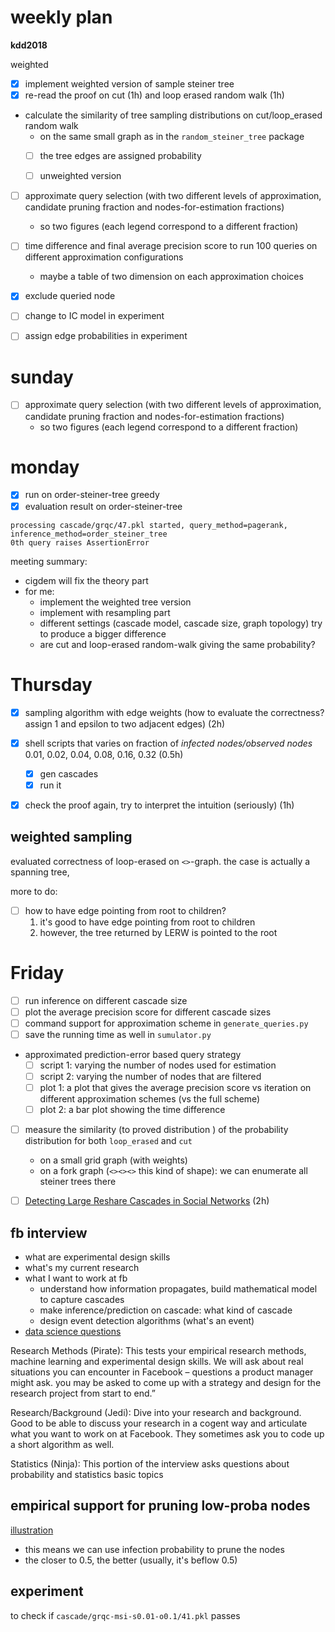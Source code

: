 # weekly plan


**kdd2018**

weighted 

- [X] implement weighted version of sample steiner tree
- [X] re-read the proof on cut (1h) and loop erased random walk (1h)
- calculate the similarity of tree sampling distributions on cut/loop_erased random walk
  - on the same small graph as in the `random_steiner_tree` package
  - [ ] the tree edges are assigned probability
  - [ ] unweighted version


- [ ] approximate query selection (with two different levels of approximation, candidate pruning fraction and nodes-for-estimation fractions)
  - so two figures (each legend correspond to a different fraction)
- [ ] time difference and final average precision score to run 100 queries on different approximation configurations
  - maybe a table of two dimension on each approximation choices

- [X] exclude queried node
- [ ] change to IC model in experiment
- [ ] assign edge probabilities in experiment

# sunday

- [ ] approximate query selection (with two different levels of approximation, candidate pruning fraction and nodes-for-estimation fractions)
  - so two figures (each legend correspond to a different fraction)


# monday

- [X] run on order-steiner-tree greedy
- [X] evaluation result on order-steiner-tree

```
processing cascade/grqc/47.pkl started, query_method=pagerank, inference_method=order_steiner_tree
0th query raises AssertionError
```

meeting summary:

- cigdem will fix the theory part
- for me:
  - implement the weighted tree version
  - implement with resampling part
  - different settings (cascade model, cascade size, graph topology) try to produce a bigger difference
  - are cut and loop-erased random-walk giving the same probability?
  

# Thursday

- [X] sampling algorithm with edge weights (how to evaluate the correctness? assign 1 and epsilon to two adjacent edges) (2h)
- [X] shell scripts that varies on fraction of *infected nodes/observed nodes* 0.01, 0.02, 0.04, 0.08, 0.16, 0.32 (0.5h)
  - [X] gen cascades
  - [X] run it 

- [X] check the proof again, try to interpret the intuition (seriously)   (1h)



## weighted sampling

evaluated correctness of loop-erased on `<>`-graph. the case is actually a spanning tree, 

more to do:

- [ ] how to have edge pointing from root to children?
  1. it's good to have edge pointing from root to children
  2. however, the tree returned by LERW is pointed to the root



# Friday

- [ ] run inference on different cascade size
- [ ] plot the average precision score for different cascade sizes
- [ ] command support for approximation scheme in `generate_queries.py`
- [ ] save the running time as well in `sumulator.py`
- approximated prediction-error based query strategy
  - [ ] script 1: varying the number of nodes used for estimation
  - [ ] script 2: varying the number of nodes that are filtered 
  - [ ] plot 1: a plot that gives the average precision score vs iteration on different approximation schemes (vs the full scheme)
  - [ ] plot 2: a bar plot showing the time difference
- [ ] measure the similarity (to proved distribution ) of the probability distribution for both `loop_erased` and `cut`
  - on a small grid graph (with weights)
  - on a fork graph (`<><><>` this kind of shape): we can enumerate all steiner trees there
- [ ] [Detecting Large Reshare Cascades in Social Networks](https://research.fb.com/wp-content/uploads/2017/04/sansnet-www17.pdf) (2h)


## fb interview
 
- what are experimental design skills
- what's my current research
- what I want to work at fb
  - understand how information propagates, build mathematical model to capture cascades
  - make inference/prediction on cascade: what kind of cascade
  - design event detection algorithms (what's an event)
- [data science questions](https://www.glassdoor.com/Interview/Facebook-Data-Scientist-Interview-Questions-EI_IE40772.0,8_KO9,23.htm)

Research Methods (Pirate): This tests your empirical research methods, machine learning and experimental design skills. We will ask about real situations you can encounter in Facebook – questions a product manager might ask. you may be asked to come up with a strategy and design for the research project from start to end.”
 
Research/Background (Jedi): Dive into your research and background. Good to be able to discuss your research in a cogent way and articulate what you want to work on at Facebook. They sometimes ask you to code up a short algorithm as well.

Statistics (Ninja): This portion of the interview asks questions about probability and statistics basic topics


## empirical support for pruning low-proba nodes

[illustration](http://193.166.24.212:9999/notebooks/infection-proba-vs-prediction-error.ipynb)

- this means we can use infection probability to prune the nodes
- the closer to 0.5, the better (usually, it's beflow 0.5)

## experiment

to check if `cascade/grqc-msi-s0.01-o0.1/41.pkl` passes

